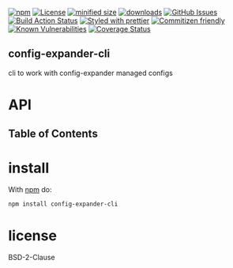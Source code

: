 [![npm](https://img.shields.io/npm/v/config-expander-cli.svg)](https://www.npmjs.com/package/config-expander-cli)
[![License](https://img.shields.io/badge/License-BSD%203--Clause-blue.svg)](https://opensource.org/licenses/BSD-3-Clause)
[![minified size](https://badgen.net/bundlephobia/min/config-expander-cli)](https://bundlephobia.com/result?p=config-expander-cli)
[![downloads](http://img.shields.io/npm/dm/config-expander-cli.svg?style=flat-square)](https://npmjs.org/package/config-expander-cli)
[![GitHub Issues](https://img.shields.io/github/issues/arlac77/config-expander-cli.svg?style=flat-square)](https://github.com/arlac77/config-expander-cli/issues)
[![Build Action Status](https://img.shields.io/endpoint.svg?url=https%3A%2F%2Factions-badge.atrox.dev%2Farlac77%2Fconfig-expander-cli%2Fbadge&style=flat)](https://actions-badge.atrox.dev/arlac77/config-expander-cli/goto)
[![Styled with prettier](https://img.shields.io/badge/styled_with-prettier-ff69b4.svg)](https://github.com/prettier/prettier)
[![Commitizen friendly](https://img.shields.io/badge/commitizen-friendly-brightgreen.svg)](http://commitizen.github.io/cz-cli/)
[![Known Vulnerabilities](https://snyk.io/test/github/arlac77/config-expander-cli/badge.svg)](https://snyk.io/test/github/arlac77/config-expander-cli)
[![Coverage Status](https://coveralls.io/repos/arlac77/config-expander-cli/badge.svg)](https://coveralls.io/github/arlac77/config-expander-cli)

## config-expander-cli

cli to work with config-expander managed configs

# API

<!-- Generated by documentation.js. Update this documentation by updating the source code. -->

## Table of Contents

# install

With [npm](http://npmjs.org) do:

```shell
npm install config-expander-cli
```

# license

BSD-2-Clause
